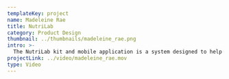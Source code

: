 ```yaml
---
templateKey: project
name: Madeleine Rae
title: NutriLab
category: Product Design
thumbnail: ../thumbnails/madeleine_rae.png
intro: >-
  The NutriLab kit and mobile application is a system designed to help combat the growing issue of nutrient deficiency in people. Using micro-technology, I have created a device that has the capabilities to screen for 8 of the most common nutrient deficiencies. This device connects to a mobile application which provides an analysis of the blood sample, in order to allow the user to ensure their nutrient levels are healthy.
projectLink: ../video/madeleine_rae.mov
type: Video
---
```

